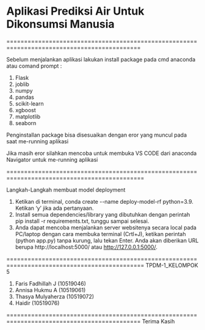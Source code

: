 # Aplikasi Prediksi Air Untuk Dikonsumsi Manusia


============================================================================================

Sebelum menjalankan aplikasi lakukan install package pada
cmd anaconda atau comand prompt :

1. Flask
2. joblib
3. numpy
4. pandas
5. scikit-learn
6. xgboost
7. matplotlib
8. seaborn

Penginstallan package bisa disesuaikan dengan eror yang muncul
pada saat me-running aplikasi

Jika masih eror silahkan mencoba untuk membuka VS CODE dari anaconda Navigator
untuk me-running aplikasi

=============================================================================================

Langkah-Langkah membuat model deployment

1. Ketikan di terminal, conda create --name deploy-model-rf python=3.9. Ketikan ‘y’ jika ada pertanyaan.
2. Install semua dependencies/library yang dibutuhkan dengan perintah pip install -r requirements.txt, tunggu sampai selesai.
3. Anda dapat mencoba menjalankan server websitenya secara local pada PC/laptop dengan cara membuka terminal (Crtl+J),
   ketikan perintah (python app.py) tanpa kurung, lalu tekan Enter. Anda akan diberikan URL berupa http://localhost:5000/ atau http://127.0.0.1:5000/.

=============================================================================================
TPDM-1_KELOMPOK 5

1. Faris Fadhillah J (10519046)
2. Annisa Hukmu A (10519061)
3. Thasya Mulyaherza (10519072)
4. Haidir (10519076)

============================================================================================
Terima Kasih
